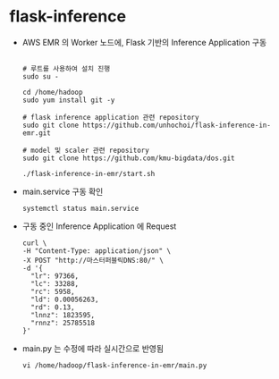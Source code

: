 # flask-inference

- AWS EMR 의 Worker 노드에, Flask 기반의 Inference Application 구동

  ```
  
  # 루트를 사용하여 설치 진행
  sudo su -

  cd /home/hadoop
  sudo yum install git -y
  
  # flask inference application 관련 repository
  sudo git clone https://github.com/unhochoi/flask-inference-in-emr.git
  
  # model 및 scaler 관련 repository
  sudo git clone https://github.com/kmu-bigdata/dos.git
  
  ./flask-inference-in-emr/start.sh
  ```
- main.service 구동 확인

  ```
  systemctl status main.service
  ```

- 구동 중인 Inference Application 에 Request
  ```
  curl \
  -H "Content-Type: application/json" \
  -X POST "http://마스터퍼블릭DNS:80/" \
  -d '{
    "lr": 97366,
    "lc": 33288,
    "rc": 5958,
    "ld": 0.00056263,
    "rd": 0.13,
    "lnnz": 1823595,
    "rnnz": 25785518
  }' 
  ```

- main.py 는 수정에 따라 실시간으로 반영됨

  ```
  vi /home/hadoop/flask-inference-in-emr/main.py
  ```
